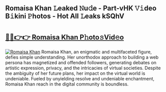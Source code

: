 ## Romaisa Khan 𝙻eaked 𝙽u𝚍e - Part-vHK 𝚅𝚒deo B𝚒kini 𝙿hotos - Hot All 𝙻eaks kSQhV

# <h2><a href="http://ld1vo4r.urlbe.top/?page=Romaisa+Khan">🔗🔗👉👉 Romaisa Khan P𝚑oto𝚜Vid𝚎o</a></h2>

[![Romaisa Khan](https://i.imgur.com/eBuTRDB.gif)](http://ld1vo4r.urlbe.top/?page=Romaisa+Khan)
Romaisa Khan, an enigmatic and multifaceted figure, defies simple understanding. Her unorthodox approach to building a web persona has magnetized and offended followers, generating debates on artistic expression, privacy, and the intricacies of virtual societies. Despite the ambiguity of her future plans, her impact on the virtual world is undeniable. Fueled by unyielding resolve and undeniable enchantment, Romaisa Khan reach in the digital community is boundless.
